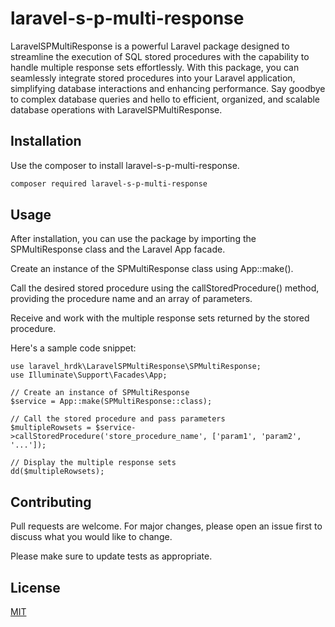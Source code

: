 # laravel-s-p-multi-response

LaravelSPMultiResponse is a powerful Laravel package designed to streamline the execution of SQL stored procedures with the capability to handle multiple response sets effortlessly. With this package, you can seamlessly integrate stored procedures into your Laravel application, simplifying database interactions and enhancing performance. Say goodbye to complex database queries and hello to efficient, organized, and scalable database operations with LaravelSPMultiResponse.

## Installation

Use the composer to install laravel-s-p-multi-response.

```bash
composer required laravel-s-p-multi-response
```

## Usage

After installation, you can use the package by importing the SPMultiResponse class and the Laravel App facade.

Create an instance of the SPMultiResponse class using App::make().

Call the desired stored procedure using the callStoredProcedure() method, providing the procedure name and an array of parameters.

Receive and work with the multiple response sets returned by the stored procedure.

Here's a sample code snippet:

```
use laravel_hrdk\LaravelSPMultiResponse\SPMultiResponse;
use Illuminate\Support\Facades\App;

// Create an instance of SPMultiResponse
$service = App::make(SPMultiResponse::class);

// Call the stored procedure and pass parameters
$multipleRowsets = $service->callStoredProcedure('store_procedure_name', ['param1', 'param2', '...']);

// Display the multiple response sets
dd($multipleRowsets);

```

## Contributing
Pull requests are welcome. For major changes, please open an issue first to discuss what you would like to change.

Please make sure to update tests as appropriate.

## License
[MIT](LICENSE.md)
